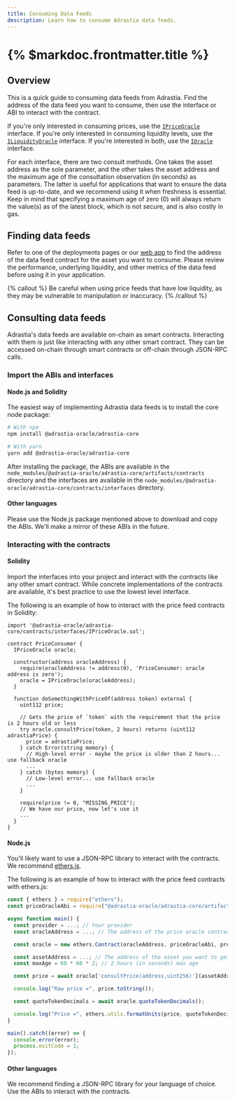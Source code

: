 ```yaml
---
title: Consuming Data Feeds
description: Learn how to consume Adrastia data feeds.
---
```


# {% $markdoc.frontmatter.title %}

## Overview

This is a quick guide to consuming data feeds from Adrastia. Find the address of the data feed you want to consume, then use the interface or ABI to interact with the contract.

If you're only interested in consuming prices, use the [`IPriceOracle`](https://github.com/adrastia-oracle/adrastia-core/blob/main/contracts/interfaces/IPriceOracle.sol) interface. If you're only interested in consuming liquidity levels, use the [`ILiquidityOracle`](https://github.com/adrastia-oracle/adrastia-core/blob/main/contracts/interfaces/ILiquidityOracle.sol) interface. If you're interested in both, use the [`IOracle`](https://github.com/adrastia-oracle/adrastia-core/blob/main/contracts/interfaces/IOracle.sol) interface.

For each interface, there are two consult methods. One takes the asset address as the sole parameter, and the other takes the asset address and the maximum age of the consultation observation (in seconds) as parameters. The latter is useful for applications that want to ensure the data feed is up-to-date, and we recommend using it when freshness is essential. Keep in mind that specifying a maximum age of zero (0) will always return the value(s) as of the latest block, which is not secure, and is also costly in gas.

## Finding data feeds

Refer to one of the deployments pages or our [web app](https://adrastia.io/app/) to find the address of the data feed contract for the asset you want to consume. Please review the performance, underlying liquidity, and other metrics of the data feed before using it in your application.

{% callout %}
Be careful when using price feeds that have low liquidity, as they may be vulnerable to manipulation or inaccuracy.
{% /callout %}

## Consulting data feeds

Adrastia's data feeds are available on-chain as smart contracts. Interacting with them is just like interacting with any other smart contract. They can be accessed on-chain through smart contracts or off-chain through JSON-RPC calls.

### Import the ABIs and interfaces

#### Node.js and Solidity

The easiest way of implementing Adrastia data feeds is to install the core node package:

```bash
# With npm
npm install @adrastia-oracle/adrastia-core

# With yarn
yarn add @adrastia-oracle/adrastia-core
```

After installing the package, the ABIs are available in the `node_modules/@adrastia-oracle/adrastia-core/artifacts/contracts` directory and the interfaces are available in the `node_modules/@adrastia-oracle/adrastia-core/contracts/interfaces` directory.

#### Other languages

Please use the Node.js package mentioned above to download and copy the ABIs. We'll make a mirror of these ABIs in the future.

### Interacting with the contracts

#### Solidity

Import the interfaces into your project and interact with the contracts like any other smart contract. While concrete implementations of the contracts are available, it's best practice to use the lowest level interface.

The following is an example of how to interact with the price feed contracts in Solidity:

```solidity
import '@adrastia-oracle/adrastia-core/contracts/interfaces/IPriceOracle.sol';

contract PriceConsumer {
  IPriceOracle oracle;

  constructor(address oracleAddress) {
    require(oracleAddress != address(0), 'PriceConsumer: oracle address is zero');
    oracle = IPriceOracle(oracleAddress);
  }

  function doSomethingWithPriceOf(address token) external {
    uint112 price;

    // Gets the price of `token` with the requirement that the price is 2 hours old or less
    try oracle.consultPrice(token, 2 hours) returns (uint112 adrastiaPrice) {
      price = adrastiaPrice;
    } catch Error(string memory) {
      // High-level error - maybe the price is older than 2 hours... use fallback oracle
      ...
    } catch (bytes memory) {
      // Low-level error... use fallback oracle
      ...
    }

    require(price != 0, "MISSING_PRICE");
    // We have our price, now let's use it
    ...
  }
}
```

#### Node.js

You'll likely want to use a JSON-RPC library to interact with the contracts. We recommend [ethers.js](https://docs.ethers.io/).

The following is an example of how to interact with the price feed contracts with ethers.js:

```javascript
const { ethers } = require("ethers");
const priceOracleAbi = require("@adrastia-oracle/adrastia-core/artifacts/contracts/interfaces/IPriceOracle.sol/IPriceOracle.json").abi;

async function main() {
  const provider = ...; // Your provider
  const oracleAddress = ...; // The address of the price oracle contract

  const oracle = new ethers.Contract(oracleAddress, priceOracleAbi, provider);

  const assetAddress = ...; // The address of the asset you want to get the price of
  const maxAge = 60 * 60 * 2; // 2 hours (in seconds) max age

  const price = await oracle['consultPrice(address,uint256)'](assetAddress, maxAge);

  console.log("Raw price =", price.toString());

  const quoteTokenDecimals = await oracle.quoteTokenDecimals();

  console.log("Price =", ethers.utils.formatUnits(price, quoteTokenDecimals)); // Human-readable price
}

main().catch((error) => {
  console.error(error);
  process.exitCode = 1;
});
```

#### Other languages

We recommend finding a JSON-RPC library for your language of choice. Use the ABIs to interact with the contracts.